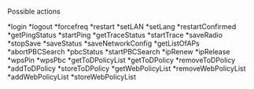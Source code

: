 
Possible actions

*login
*logout
*forcefreq
*restart
*setLAN
*setLang
*restartConfirmed
*getPingStatus
*startPing
*getTraceStatus
*startTrace
*saveRadio
*stopSave
*saveStatus
*saveNetworkConfig
*getListOfAPs
*abortPBCSearch
*pbcStatus
*startPBCSearch
*ipRenew
*ipRelease
*wpsPin
*wpsPbc
*getToDPolicyList
*getToDPolicy
*removeToDPolicy
*addToDPolicy
*storeToDPolicy
*getWebPolicyList
*removeWebPolicyList
*addWebPolicyList
*storeWebPolicyList


